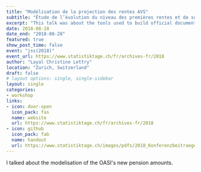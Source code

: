```yaml
---
title: "Modélisation de la projection des rentes AVS"
subtitle: "Étude de l’évolution du niveau des premières rentes et de son effet sur la valeur des sommes de rentes projetée"
excerpt: "This talk was about the tools used to build official documents and budgets of the Swiss social insurances."
date: 2018-08-28
date_end: "2018-08-28"
featured: true
show_post_time: false
event: "jss(2018)"
event_url: https://www.statistiktage.ch/fr/archives-fr/2018
author: "Layal Christine Lettry"
location: "Zurich, Switzerland"
draft: false
# layout options: single, single-sidebar
layout: single
categories:
- workshop
links:
- icon: door-open
  icon_pack: fas
  name: website
  url: https://www.statistiktage.ch/fr/archives-fr/2018
- icon: github
  icon_pack: fab
  name: handout
  url: https://www.statistiktage.ch/images/pdfs/2018_Konferenzbeitraege/4_2D_Pipoz_handout.pdf
---
```


I talked about the modelisation of the OASI's new pension amounts.
